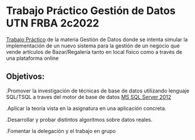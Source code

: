 # Trabajo Práctico Gestión de Datos UTN FRBA 2c2022

[Trabajo Práctico](Documentos/Enunciado.pdf) de la materia Gestión de Datos donde se intenta simular la implementación de un nuevo
sistema para la gestión de un negocio que vende artículos de Bazar/Regalería tanto en local físico como a través de una plataforma online

## Objetivos:

  .Promover la investigación de técnicas de base de datos utilizando lenguaje SQL/TSQL a traves del motor de base de datos [MS SQL Server 2012](https://www.microsoft.com/es-es/download/details.aspx?id=56042)
  
  .Aplicar la teoría vista en la asignatura en una aplicación concreta.
  
  .Desarrollar y probar distintos algoritmos sobre datos reales.
  
  .Fomentar la delegación y el trabajo en grupo
